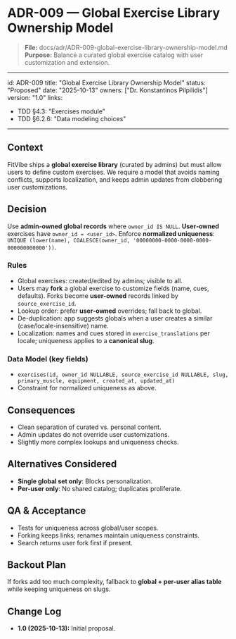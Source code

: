 # ADR-009 — Global Exercise Library Ownership Model

> **File:** docs/adr/ADR-009-global-exercise-library-ownership-model.md  
> **Purpose:** Balance a curated global exercise catalog with user customization and extension.

---

id: ADR-009
title: "Global Exercise Library Ownership Model"
status: "Proposed"
date: "2025-10-13"
owners: ["Dr. Konstantinos Pilpilidis"]
version: "1.0"
links:

- TDD §4.3: "Exercises module"
- TDD §6.2.6: "Data modeling choices"

---

## Context

FitVibe ships a **global exercise library** (curated by admins) but must allow users to define custom exercises. We require a model that avoids naming conflicts, supports localization, and keeps admin updates from clobbering user customizations.

## Decision

Use **admin‑owned global records** where `owner_id IS NULL`. **User‑owned** exercises have `owner_id = <user_id>`. Enforce **normalized uniqueness**: `UNIQUE (lower(name), COALESCE(owner_id, '00000000-0000-0000-0000-000000000000'))`.

### Rules

- Global exercises: created/edited by admins; visible to all.
- Users may **fork** a global exercise to customize fields (name, cues, defaults). Forks become **user‑owned** records linked by `source_exercise_id`.
- Lookup order: prefer **user‑owned** overrides; fall back to global.
- De-duplication: app suggests globals when a user creates a similar (case/locale-insensitive) name.
- Localization: names and cues stored in `exercise_translations` per locale; uniqueness applies to a **canonical slug**.

### Data Model (key fields)

- `exercises(id, owner_id NULLABLE, source_exercise_id NULLABLE, slug, primary_muscle, equipment, created_at, updated_at)`
- Constraint for normalized uniqueness as above.

## Consequences

- Clean separation of curated vs. personal content.
- Admin updates do not override user customizations.
- Slightly more complex lookups and uniqueness checks.

## Alternatives Considered

- **Single global set only**: Blocks personalization.
- **Per-user only**: No shared catalog; duplicates proliferate.

## QA & Acceptance

- Tests for uniqueness across global/user scopes.
- Forking keeps links; renames maintain uniqueness constraints.
- Search returns user fork first if present.

## Backout Plan

If forks add too much complexity, fallback to **global + per-user alias table** while keeping uniqueness on slugs.

## Change Log

- **1.0 (2025-10-13):** Initial proposal.
